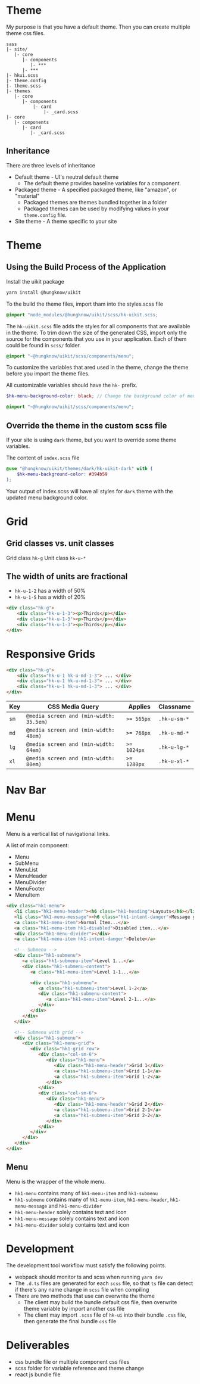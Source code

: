 # Theme

My purpose is that you have a default theme.
Then you can create multiple theme css files.

```
sass
|- site/
   |- core
      |- components
         |- ***
      |- ***
|- hkui.scss
|- theme.config
|- theme.scss
|- themes
   |- core
      |- components
          |- card
              |- _card.scss
|- core
   |- components
      |- card
         |- _card.scss
```

## Inheritance

There are three levels of inheritance
* Default theme - UI's neutral default theme
   - The default theme provides baseline variables for a component.
* Packaged theme - A specified packaged theme, like "amazon", or "material"
   - Packaged themes are themes bundled together in a folder
   - Packaged themes can be used by modifying values in your `theme.config` file.
* Site theme - A theme specific to your site

# Theme
## Using the Build Process of the Application
Install the uikit package

```sh
yarn install @hungknow/uikit
```

To the build the theme files, import tham into the styles.scss file
```scss
@import "node_modules/@hungknow/uikit/scss/hk-uikit.scss;
```
The `hk-uikit.scss` file adds the styles for all components that are available in the theme. To trim down the size of the generated CSS, import only the source for the components that you use in your application. Each of them could be found in `scss/` folder.

```scss
@import "~@hungknow/uikit/scss/components/menu";
```

To customize the variables that ared used in the theme, change the theme before you import the theme files.

All customizable variables should have the `hk-` prefix.

```scss
$hk-menu-background-color: black; // Change the background color of menu

@import "~@hungknow/uikit/scss/components/menu";
```

## Override the theme in the custom scss file
If your site is using `dark` theme, but you want to override some theme variables.

The content of `index.scss` file
```scss
@use "@hungknow/uikit/themes/dark/hk-uikit-dark" with (
    $hk-menu-background-color: #394b59
);
```
Your output of index.scss will have all styles for `dark` theme with the updated menu background color.
# Grid

## Grid classes vs. unit classes
Grid class `hk-g`
Unit class `hk-u-*`

## The width of units are fractional
- `hk-u-1-2` has a width of 50%
- `hk-u-1-5` has a width of 20%

```html
<div class="hk-g">
    <div class="hk-u-1-3"><p>Thirds</p></div>
    <div class="hk-u-1-3"><p>Thirds</p></div>
    <div class="hk-u-1-3"><p>Thirds</p></div>
</div>
```

# Responsive Grids

```html
<div class="hk-g">
    <div class="hk-u-1 hk-u-md-1-3"> ... </div>
    <div class="hk-u-1 hk-u-md-1-3"> ... </div>
    <div class="hk-u-1 hk-u-md-1-3"> ... </div>
</div>
```

| Key | CSS Media Query | Applies | Classname
| --- | --- | --- | --- |
| `sm` | `@media screen and (min-width: 35.5em)` | `>= 565px` | `.hk-u-sm-*`
| `md` | `@media screen and (min-width: 48em)` | `>= 768px` | `.hk-u-md-*`
| `lg` | `@media screen and (min-width: 64em)` | `>= 1024px` | `.hk-u-lg-*`
| `xl` | `@media screen and (min-width: 80em)` | `>= 1280px` | `.hk-u-xl-*`

# Nav Bar

# Menu

Menu is a vertical list of navigational links.

A list of main component:
- Menu
- SubMenu
- MenuList
- MenuHeader
- MenuDivider
- MenuFooter
- MenuItem

```html
<div class="hk1-menu">
   <li class="hk1-menu-header"><h6 class="hk1-heading">Layouts</h6></li>
   <li class="hk1-menu-message"><h6 class="hk1-intent-danger">Message goes here</h6></li>
   <a class="hk1-menu-item">Normal Item...</a>
   <a class="hk1-menu-item hk1-disabled">Disabled item...</a>
   <div class="hk1-menu-divider"></div>
   <a class="hk1-menu-item hk1-intent-danger">Delete</a>

   <!-- Submenu -->
   <div class="hk1-submenu">
      <a class="hk1-submenu-item">Level 1...</a>
      <div class="hk1-submenu-content">
         <a class="hk1-menu-item">Level 1-1...</a>

         <div class="hk1-submenu">
            <a class="hk1-submenu-item">Level 1-2</a>
            <div class="hk1-submenu-content">
               <a class="hk1-menu-item">Level 2-1...</a>
            </div>
         </div>
      </div>
   </div>

   <!-- Submenu with grid -->
   <div class="hk1-submenu">
      <div class="hk1-menu-grid">
         <div class="hk1-grid row">
            <div class="col-sm-6">
               <div class="hk1-menu">
                  <div class="hk1-menu-header">Grid 1</div>
                  <a class="hk1-submenu-item">Grid 1-1</a>
                  <a class="hk1-submenu-item">Grid 1-2</a>
               </div>
            </div>
            <div class="col-sm-6">
               <div class="hk1-menu">
                  <div class="hk1-menu-header">Grid 2</div>
                  <a class="hk1-submenu-item">Grid 2-1</a>
                  <a class="hk1-submenu-item">Grid 2-2</a>
               </div>
            </div>
         </div>
      </div>
   </div>
</div>
```

## Menu
Menu is the wrapper of the whole menu.

- `hk1-menu` contains many of `hk1-menu-item` and `hk1-submenu`
- `hk1-submenu` contains many of `hk1-menu-item`, `hk1-menu-header`, `hk1-menu-message` and `hk1-menu-divider`
- `hk1-menu-header` solely contains text and icon
- `hk1-menu-message` solely contains text and icon
- `hk1-menu-divider` solely contains text and icon

# Development
The development tool workflow must satisfy the following points.
- webpack should monitor ts and scss when running `yarn dev`
- The `.d.ts` files are generated for each `scss` file, so that `ts` file can detect if there's any name change in `scss` file when compiling
- There are two methods that use can overwrite the theme
   - The client may build the bundle default css file, then overwrite theme variable by import another css file
   - The client may import `.scss` file of `hk-ui` into their bundle `.css` file, then generate the final bundle `css` file


# Deliverables
- css bundle file or multiple component css files
- scss folder for variable reference and theme change
- react js bundle file